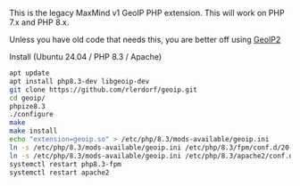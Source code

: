 This is the legacy MaxMind v1 GeoIP PHP extension. This will work on PHP 7.x and PHP 8.x.

Unless you have old code that needs this, you are better off using [GeoIP2](https://github.com/maxmind/GeoIP2-php)

Install (Ubuntu 24.04 / PHP 8.3 / Apache)
```bash
apt update
apt install php8.3-dev libgeoip-dev
git clone https://github.com/rlerdorf/geoip.git
cd geoip/
phpize8.3
./configure 
make 
make install
echo "extension=geoip.so" > /etc/php/8.3/mods-available/geoip.ini
ln -s /etc/php/8.3/mods-available/geoip.ini /etc/php/8.3/fpm/conf.d/20-geoip.ini
ln -s /etc/php/8.3/mods-available/geoip.ini /etc/php/8.3/apache2/conf.d/geoip.ini
systemctl restart php8.3-fpm
systemctl restart apache2
